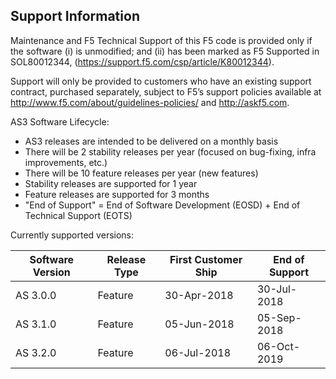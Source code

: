 ## Support Information

Maintenance and F5 Technical Support of this F5 code is provided only if the
software (i) is unmodified; and (ii) has been marked as F5 Supported in
SOL80012344, (https://support.f5.com/csp/article/K80012344).

Support will only be provided to customers who have an existing support contract,
purchased separately, subject to F5’s support policies available at
http://www.f5.com/about/guidelines-policies/ and http://askf5.com.

AS3 Software Lifecycle:

* AS3 releases are intended to be delivered on a monthly basis
* There will be 2 stability releases per year (focused on bug-fixing, infra improvements, etc.)
* There will be 10 feature releases per year (new features)
* Stability releases are supported for 1 year
* Feature releases are supported for 3 months
* "End of Support" = End of Software Development (EOSD) + End of Technical Support (EOTS)

Currently supported versions:

| Software Version | Release Type   | First Customer Ship   | End of Support   |
|------------------|----------------|-----------------------|------------------|
| AS 3.0.0         | Feature        | 30-Apr-2018           | 30-Jul-2018      |
| AS 3.1.0         | Feature        | 05-Jun-2018           | 05-Sep-2018      |
| AS 3.2.0         | Feature        | 06-Jul-2018           | 06-Oct-2019      |
